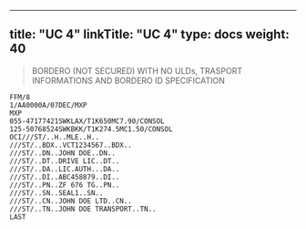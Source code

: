 
---
title: "UC 4"
linkTitle: "UC 4"
type: docs
weight: 40
---

> BORDERO (NOT SECURED) WITH NO ULDs, TRASPORT INFORMATIONS AND BORDERO ID SPECIFICATION
```
FFM/8
1/AA0000A/07DEC/MXP
MXP
055-47177421SWKLAX/T1K650MC7.90/CONSOL
125-50768524SWKBKK/T1K274.5MC1.50/CONSOL
OCI///ST/..H..MLE..H..
///ST/..BDX..VCT1234567..BDX..
///ST/..DN..JOHN DOE..DN..
///ST/..DT..DRIVE LIC..DT..
///ST/..DA..LIC.AUTH...DA..
///ST/..DI..ABC458879..DI..
///ST/..PN..ZF 676 TG..PN..
///ST/..SN..SEAL1..SN..
///ST/..CN..JOHN DOE LTD..CN..
///ST/..TN..JOHN DOE TRANSPORT..TN..
LAST
```

